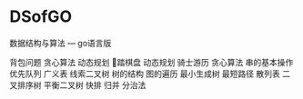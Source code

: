 # DSofGO
数据结构与算法 — go语言版

背包问题    贪心算法    动态规划
🐎踏棋盘    动态规划
骑士游历    贪心算法
串的基本操作
优先队列
广义表
线索二叉树
树的结构
图的遍历
最小生成树
最短路径
散列表
二叉排序树
平衡二叉树
快排
归并
分治法